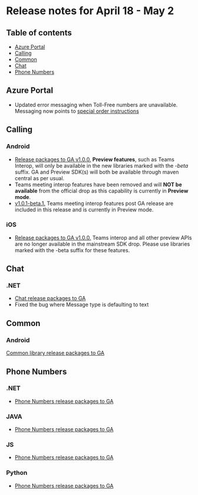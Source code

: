 # Release notes for April 18 - May 2

## Table of contents
* [Azure Portal](#azure-portal)
* [Calling](#calling)
* [Common](#common)
* [Chat](#chat)
* [Phone Numbers](#phone-numbers)

## Azure Portal
- Updated error messaging when Toll-Free numbers are unavailable. Messaging now points to [special order instructions](https://github.com/Azure/Communication/)

## Calling

### Android
- [Release packages to GA v1.0.0.](https://github.com/Azure/Communication/blob/master/releasenotes/acs-calling-android-sdk-release-notes.md#v100-2021-04-27) **Preview features**, such as Teams Interop, will only be available in the new libraries marked with the *-beta* suffix. GA and Preview SDK(s) will both be available through maven central as per usual.
- Teams meeting interop features have been removed and will **NOT be available** from the official drop as this capability is currently in **Preview mode**.
- [v1.0.1-beta.1.](https://github.com/Azure/Communication/blob/master/releasenotes/acs-calling-android-sdk-release-notes.md#v101-beta1-2021-04-29) Teams meeting interop features post GA release are included in this release and is currently in Preview mode.

### iOS
- [Release packages to GA v1.0.0.](https://github.com/Azure/Communication/blob/master/releasenotes/acs-calling-ios-sdk-release-notes.md#v100-2021-04-27) Teams interop and all other preview APIs are no longer available in the mainstream SDK drop. Please use libraries marked with the -beta suffix for these features.

## Chat

### .NET 
- [Chat release packages to GA](https://github.com/Azure/azure-sdk-for-net/blob/master/sdk/communication/Azure.Communication.Chat/CHANGELOG.md)
- Fixed the bug where Message type is defaulting to text 

## Common

### Android 
[Common library release packages to GA](https://github.com/Azure/azure-sdk-for-android/blob/master/sdk/communication/azure-communication-common/CHANGELOG.md#100-2021-04-20)

## Phone Numbers

### .NET
- [Phone Numbers release packages to GA](https://github.com/Azure/azure-sdk-for-net/blob/master/sdk/communication/Azure.Communication.PhoneNumbers/CHANGELOG.md#100-2021-04-26)

### JAVA
- [Phone Numbers release packages to GA](https://github.com/Azure/azure-sdk-for-java/blob/master/sdk/communication/azure-communication-phonenumbers/CHANGELOG.md)

### JS
- [Phone Numbers release packages to GA](https://github.com/Azure/azure-sdk-for-js/blob/master/sdk/communication/communication-phone-numbers/CHANGELOG.md)

### Python
- [Phone Numbers release packages to GA](https://github.com/Azure/azure-sdk-for-python/blob/master/sdk/communication/azure-communication-phonenumbers/CHANGELOG.md)
